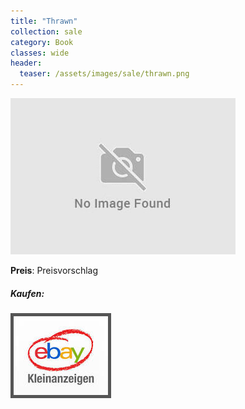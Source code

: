 ```yaml
---
title: "Thrawn"
collection: sale
category: Book
classes: wide
header: 
  teaser: /assets/images/sale/thrawn.png
---
```




<a href="">
  <img src="/assets/images/sale/thrawn.png" alt="Thrawn">
</a>

**Preis**: Preisvorschlag


##### Kaufen:
<a href="">
  <img src="/assets/images/ebay.png" alt="Ebay Kleinanzeigen" style="border: 5px solid #555">
</a>

